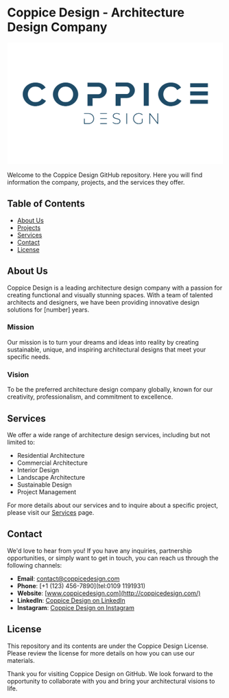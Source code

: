 # Coppice Design - Architecture Design Company

![Coppice Design Logo](https://github.com/MoEssam911/Coppice-Portfolio/blob/main/images/Coppice-Logo.png)

Welcome to the Coppice Design GitHub repository. Here you will find information the company, projects, and the services they offer.

## Table of Contents
- [About Us](#about-us)
- [Projects](#projects)
- [Services](#services)
- [Contact](#contact)
- [License](#license)

## About Us
Coppice Design is a leading architecture design company with a passion for creating functional and visually stunning spaces. With a team of talented architects and designers, we have been providing innovative design solutions for [number] years.

### Mission
Our mission is to turn your dreams and ideas into reality by creating sustainable, unique, and inspiring architectural designs that meet your specific needs.

### Vision
To be the preferred architecture design company globally, known for our creativity, professionalism, and commitment to excellence.

## Services
We offer a wide range of architecture design services, including but not limited to:

- Residential Architecture
- Commercial Architecture
- Interior Design
- Landscape Architecture
- Sustainable Design
- Project Management

For more details about our services and to inquire about a specific project, please visit our [Services](link-to-services-page) page.

## Contact
We'd love to hear from you! If you have any inquiries, partnership opportunities, or simply want to get in touch, you can reach us through the following channels:

- **Email**: [contact@coppicedesign.com](mailto:info@coppicedesign.com)
- **Phone**: [+1 (123) 456-7890](tel:0109 1191931)
- **Website**: [www.coppicedesign.com](http://coppicedesign.com/)
- **LinkedIn**: [Coppice Design on LinkedIn](https://www.linkedin.com/company/coppicedesign/)
- **Instagram**: [Coppice Design on Instagram](https://instagram.com/coppicedesign?r=nametag)

## License
This repository and its contents are under the Coppice Design License. Please review the license for more details on how you can use our materials.

Thank you for visiting Coppice Design on GitHub. We look forward to the opportunity to collaborate with you and bring your architectural visions to life.
